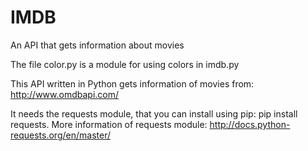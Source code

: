 # IMDB
An API that gets information about movies

The file color.py is a module for using colors in imdb.py

This API written in Python gets information of movies from: http://www.omdbapi.com/

It needs the requests module, that you can install using pip: pip install requests.
More information of requests module: http://docs.python-requests.org/en/master/

